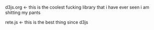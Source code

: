 
d3js.org <- this is the coolest fucking library that i have ever seen i am shitting my pants


rete.js <- this is the best thing since d3js

